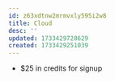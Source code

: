 ```yaml
---
id: z63xdtnw2mrmvxly595i2w8
title: Cloud
desc: ''
updated: 1733429728629
created: 1733429251039
---
```


- $25 in credits for signup